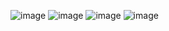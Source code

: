 ![image](https://github.com/Computer-Lab-I-2566/COM-LAB-I-LabSheet-Week-11/assets/144195708/9c15f4fd-38b0-4ac9-90a6-24484f997e8d)
![image](https://github.com/Computer-Lab-I-2566/COM-LAB-I-LabSheet-Week-11/assets/144195708/1a55557d-1382-4190-a743-d200e6869fd8)
![image](https://github.com/Computer-Lab-I-2566/COM-LAB-I-LabSheet-Week-11/assets/144195708/5eaad6a0-1e2f-409c-9cda-669aafdb7445)
![image](https://github.com/Computer-Lab-I-2566/COM-LAB-I-LabSheet-Week-11/assets/144195708/b8cb30d3-1051-4d76-be5d-91f324e95667)



